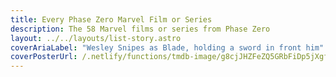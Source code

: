 ```yaml
---
title: Every Phase Zero Marvel Film or Series
description: The 58 Marvel films or series from Phase Zero
layout: ../../layouts/list-story.astro
coverAriaLabel: "Wesley Snipes as Blade, holding a sword in front him"
coverPosterUrl: /.netlify/functions/tmdb-image/g8cjJHZFeZQ5GRbFiDp5jXgfOZW.webp?transparent=0
---
```


